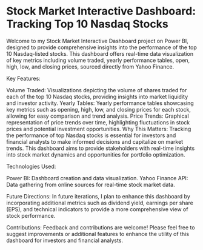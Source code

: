 # Stock Market Interactive Dashboard: Tracking Top 10 Nasdaq Stocks

Welcome to my Stock Market Interactive Dashboard project on Power BI, designed to provide comprehensive insights into the performance of the top 10 Nasdaq-listed stocks. This dashboard offers real-time data visualization of key metrics including volume traded, yearly performance tables, open, high, low, and closing prices, sourced directly from Yahoo Finance.

Key Features:

Volume Traded: Visualizations depicting the volume of shares traded for each of the top 10 Nasdaq stocks, providing insights into market liquidity and investor activity.
Yearly Tables: Yearly performance tables showcasing key metrics such as opening, high, low, and closing prices for each stock, allowing for easy comparison and trend analysis.
Price Trends: Graphical representation of price trends over time, highlighting fluctuations in stock prices and potential investment opportunities.
Why This Matters:
Tracking the performance of top Nasdaq stocks is essential for investors and financial analysts to make informed decisions and capitalize on market trends. This dashboard aims to provide stakeholders with real-time insights into stock market dynamics and opportunities for portfolio optimization.

Technologies Used:

Power BI: Dashboard creation and data visualization.
Yahoo Finance API: Data gathering from online sources for real-time stock market data.

Future Directions:
In future iterations, I plan to enhance this dashboard by incorporating additional metrics such as dividend yield, earnings per share (EPS), and technical indicators to provide a more comprehensive view of stock performance.

Contributions:
Feedback and contributions are welcome! Please feel free to suggest improvements or additional features to enhance the utility of this dashboard for investors and financial analysts.
